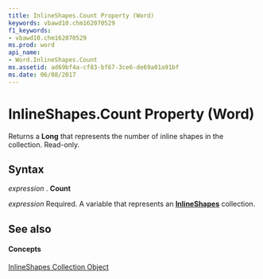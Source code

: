 ```yaml
---
title: InlineShapes.Count Property (Word)
keywords: vbawd10.chm162070529
f1_keywords:
- vbawd10.chm162070529
ms.prod: word
api_name:
- Word.InlineShapes.Count
ms.assetid: ad69bf4a-cf83-bf67-3ce6-de69a01a91bf
ms.date: 06/08/2017
---
```



# InlineShapes.Count Property (Word)

Returns a  **Long** that represents the number of inline shapes in the collection. Read-only.


## Syntax

 _expression_ . **Count**

 _expression_ Required. A variable that represents an **[InlineShapes](inlineshapes-object-word.md)** collection.


## See also


#### Concepts


[InlineShapes Collection Object](inlineshapes-object-word.md)

